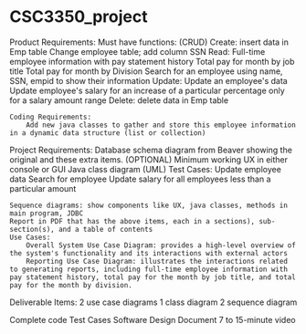 # CSC3350_project

Product Requirements:
	Must have functions: (CRUD)
	Create: 
		insert data in Emp table
		Change employee table; add column SSN
	Read:
		Full-time employee information with pay statement history
		Total pay for month by job title
		Total pay for month by Division
		Search for an employee using name, SSN, empid to show their information
	Update:
		Update an employee's data
		Update employee's salary for an increase of a particular percentage only for a salary amount range
	Delete:
		delete data in Emp table
	
	Coding Requirements:	
		Add new java classes to gather and store this employee information in a dynamic data structure (list or collection) 


Project Requirements:
	Database schema diagram from Beaver showing the original and these extra items. (OPTIONAL)
	Minimum working UX in either console or GUI
	Java class diagram (UML)
	Test Cases:
		Update employee data
		Search for employee 
		Update salary for all employees less than a particular amount 

	Sequence diagrams: show components like UX, java classes, methods in main program, JDBC
	Report in PDF that has the above items, each in a sections), sub-section(s), and a table of contents
	Use Cases:
		Overall System Use Case Diagram: provides a high-level overview of the system's functionality and its interactions with external actors
		Reporting Use Case Diagram: illustrates the interactions related to generating reports, including full-time employee information with pay statement history, total pay for the month by job title, and total pay for the month by division. 

Deliverable Items:
2 use case diagrams
1 class diagram
2 sequence diagram

Complete code
Test Cases
Software Design Document
7 to 15-minute video